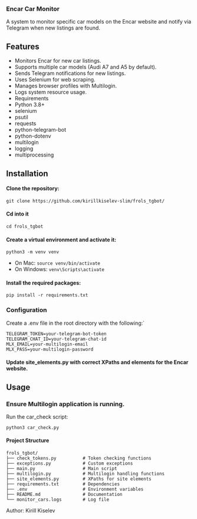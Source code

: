### Encar Car Monitor
A system to monitor specific car models on the Encar website and notify via Telegram when new listings are found.

## Features
- Monitors Encar for new car listings.
- Supports multiple car models (Audi A7 and A5 by default).
- Sends Telegram notifications for new listings.
- Uses Selenium for web scraping.
- Manages browser profiles with Multilogin.
- Logs system resource usage.
- Requirements
- Python 3.8+
- selenium
- psutil
- requests
- python-telegram-bot
- python-dotenv
- multilogin
- logging
- multiprocessing


## Installation

#### Clone the repository:

`git clone https://github.com/kirillkiselev-slim/frols_tgbot/`

#### Cd into it
`cd frols_tgbot` 

#### Create a virtual environment and activate it:

`python3 -m venv venv`

- On Mac: `source venv/bin/activate ` 
- On Windows: `venv\Scripts\activate`
#### Install the required packages:

`pip install -r requirements.txt`

### Configuration
Create a .env file in the root directory with the following:`

```
TELEGRAM_TOKEN=your-telegram-bot-token
TELEGRAM_CHAT_ID=your-telegram-chat-id
MLX_EMAIL=your-multilogin-email
MLX_PASS=your-multilogin-password
```

#### Update site_elements.py with correct XPaths and elements for the Encar website.

## Usage
### Ensure Multilogin application is running.
Run the car_check script:

`python3 car_check.py`

#### Project Structure


```
frols_tgbot/
├── check_tokens.py          # Token checking functions
├── exceptions.py            # Custom exceptions
├── main.py                  # Main script
├── multilogin.py            # Multilogin handling functions
├── site_elements.py         # XPaths for site elements
├── requirements.txt         # Dependencies
├── .env                     # Environment variables
├── README.md                # Documentation
└── monitor_cars.logs        # Log file
```

Author: Kirill Kiselev
